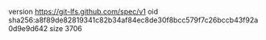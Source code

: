 version https://git-lfs.github.com/spec/v1
oid sha256:a8f89de82819341c82b34af84ec8de30f8bcc579f7c26bccb43f92a0d9e9d642
size 3706
